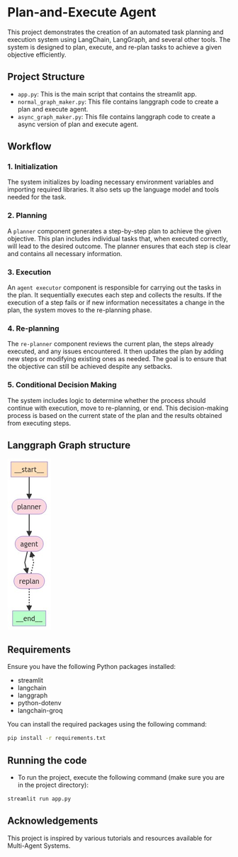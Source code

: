 # Plan-and-Execute Agent 
This project demonstrates the creation of an automated task planning and execution system using LangChain, LangGraph, and several other tools. The system is designed to plan, execute, and re-plan tasks to achieve a given objective efficiently.

## Project Structure

- `app.py`: This is the main script that contains the streamlit app.
- `normal_graph_maker.py`: This file contains langgraph code to create a plan and execute agent.
- `async_graph_maker.py`: This file contains langgraph code to create  a async version of plan and execute agent.

## Workflow

### 1. Initialization
The system initializes by loading necessary environment variables and importing required libraries. It also sets up the language model and tools needed for the task.

### 2. Planning
A `planner` component generates a step-by-step plan to achieve the given objective. This plan includes individual tasks that, when executed correctly, will lead to the desired outcome. The planner ensures that each step is clear and contains all necessary information.

### 3. Execution
An `agent executor` component is responsible for carrying out the tasks in the plan. It sequentially executes each step and collects the results. If the execution of a step fails or if new information necessitates a change in the plan, the system moves to the re-planning phase.

### 4. Re-planning
The `re-planner` component reviews the current plan, the steps already executed, and any issues encountered. It then updates the plan by adding new steps or modifying existing ones as needed. The goal is to ensure that the objective can still be achieved despite any setbacks.

### 5. Conditional Decision Making
The system includes logic to determine whether the process should continue with execution, move to re-planning, or end. This decision-making process is based on the current state of the plan and the results obtained from executing steps.


## Langgraph Graph structure

![image](https://github.com/saurav-dhait/Plan-and-Execute-Agent/blob/main/assets/graph.jpeg)
## Requirements

Ensure you have the following Python packages installed:

- streamlit
- langchain
- langgraph
- python-dotenv 
- langchain-groq

You can install the required packages using the following command:

```sh
pip install -r requirements.txt
```

## Running the code
- To run the project, execute the following command (make sure you are in the project directory):

```sh
streamlit run app.py
```

## Acknowledgements
This project is inspired by various tutorials and resources available for Multi-Agent Systems.